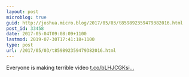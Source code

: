```yaml
---
layout: post
microblog: true
guid: http://joshua.micro.blog/2017/05/03/t859892359479382016.html
post_id: 33458
date: 2017-05-04T09:08:09+1100
lastmod: 2019-07-30T17:41:18+1100
type: post
url: /2017/05/03/t859892359479382016.html
---
```

Everyone is making terrible video [t.co/bLHJCGKsi...](https://t.co/bLHJCGKsi8)
